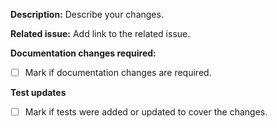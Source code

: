 **Description:**
Describe your changes.

**Related issue:**
Add link to the related issue.

**Documentation changes required:**
- [ ] Mark if documentation changes are required.

**Test updates**
- [ ] Mark if tests were added or updated to cover the changes.